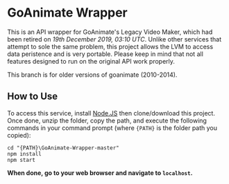 # GoAnimate Wrapper
This is an API wrapper for GoAnimate's Legacy Video Maker, which had been retired on *19th December 2019, 03:10 UTC*.	Unlike other services that attempt to sole the same problem, this project allows the LVM to access data peristence and is very portable.  Please keep in mind that not all features designed to run on the original API work properly.

This branch is for older versions of goanimate (2010-2014).
## How to Use
To access this service, install [Node.JS](https://nodejs.org/en/) then clone/download this project.	Once done, unzip the folder, copy the path, and execute the following commands in your command prompt (where `{PATH}` is the folder path you copied):
```console
cd "{PATH}\GoAnimate-Wrapper-master"
npm install
npm start
```
**When done, go to your web browser and navigate to `localhost`.**

